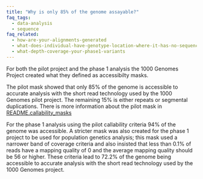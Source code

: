 ```yaml
---
title: "Why is only 85% of the genome assayable?"
faq_tags:
  - data-analysis
  - sequence
faq_related:
  - how-are-your-alignments-generated
  - what-does-individual-have-genotype-location-where-it-has-no-sequence-coverage
  - what-depth-coverage-your-phase1-variants
---
```

                    
For both the pilot project and the phase 1 analysis the 1000 Genomes Project created what they defined as accessibilty masks.

The pilot mask showed that only 85% of the genome is accessible to accurate analysis with the short read technology used by the 1000 Genomes pilot project.  The remaining 15% is either repeats or segmental duplications. There is more information about the pilot mask in [README.callability_masks](ftp://ftp.1000genomes.ebi.ac.uk/vol1/ftp/pilot_data/release/2010_03/pilot1/supporting/README_callability_masks)

For the phase 1 analysis using the pilot callability criteria 94% of the genome was accessible. A stricter mask was also created for the phase 1 project to be used for population genetics analysis; this mask used a narrower band of coverage criteria and also insisted that less than 0.1% of reads have a mapping quality of 0 and the average mapping quality should be 56 or higher. These criteria lead to 72.2% of the genome being accessible to accurate analysis with the short read technology used by the 1000 Genomes project.
